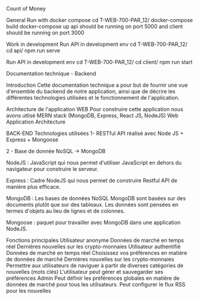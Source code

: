 Count of Money

General
Run with docker compose
cd T-WEB-700-PAR_12/
docker-compose build
docker-compose up
api should be running on port 5000 and client should be running on port 3000

Work in development
Run API in development env
cd T-WEB-700-PAR_12/
cd api/
npm run serve

Run API in development env
cd T-WEB-700-PAR_12/
cd client/
npm run start

Documentation technique - Backend

Introduction
Cette documentation technique a pour but de fournir une vue d'ensemble du backend de notre application, ainsi que de décrire les différentes technologies utilisées et le fonctionnement de l'application.

Architecture de l'application WEB
Pour construire cette application nous avons utlisé MERN stack (MongoDB, Express, React JS, NodeJS)
Web Application Architecture

BACK-END
Technologies utilisées
1- RESTful API réalisé avec Node JS + Express + Mongoose

2 - Base de donnée NoSQL -> MongoDB

NodeJS : JavaScript qui nous permet d'utiliser JavaScript en dehors du navigateur pour construire le serveur.

Express : Cadre NodeJS qui nous permet de construire Restful API de manière plus efficace.

MongoDB : Les bases de données NoSQL MongoDB sont basées sur des documents plutôt que sur des tableaux. Les données sont pensées en termes d'objets au lieu de lignes et de colonnes.

Mongoose : paquet pour travailler avec MongoDB dans une application NodeJS.

Fonctions principales
Utilisateur anonyme
Données de marché en temps réel
Dernières nouvelles sur les crypto-monnaies
Utilisateur authentifié
Données de marché en temps réel
Choisissez vos préférences en matière de données de marché
Dernières nouvelles sur les crypto-monnaies
Permettre aux utilisateurs de naviguer à partir de diverses catégories de nouvelles (mots clés)
L'utilisateur peut gérer et sauvegarder ses préférences
Admin
Peut définir les préférences globales en matière de données de marché pour tous les utilisateurs.
Peut configurer le flux RSS pour les nouvelles
